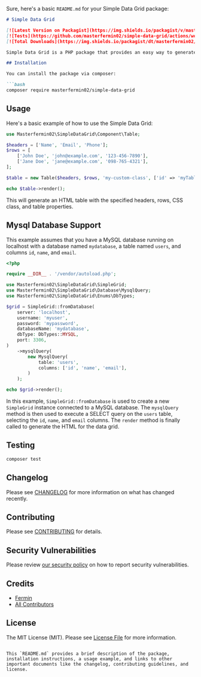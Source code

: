 Sure, here's a basic `README.md` for your Simple Data Grid package:

```markdown
# Simple Data Grid

[![Latest Version on Packagist](https://img.shields.io/packagist/v/masterfermin02/simple-data-grid.svg?style=flat-square)](https://packagist.org/packages/masterfermin02/simple-data-grid)
[![Tests](https://github.com/masterfermin02/simple-data-grid/actions/workflows/run-tests.yml/badge.svg?branch=main)](https://github.com/masterfermin02/simple-data-grid/actions/workflows/run-tests.yml)
[![Total Downloads](https://img.shields.io/packagist/dt/masterfermin02/simple-data-grid.svg?style=flat-square)](https://packagist.org/packages/masterfermin02/simple-data-grid)

Simple Data Grid is a PHP package that provides an easy way to generate HTML tables from arrays of data. It supports custom headers, rows, CSS classes, and table properties.

## Installation

You can install the package via composer:

```bash
composer require masterfermin02/simple-data-grid
```

## Usage

Here's a basic example of how to use the Simple Data Grid:

```php
use Masterfermin02\SimpleDataGrid\Component\Table;

$headers = ['Name', 'Email', 'Phone'];
$rows = [
    ['John Doe', 'john@example.com', '123-456-7890'],
    ['Jane Doe', 'jane@example.com', '098-765-4321'],
];

$table = new Table($headers, $rows, 'my-custom-class', ['id' => 'myTable']);

echo $table->render();
```

This will generate an HTML table with the specified headers, rows, CSS class, and table properties.

## Mysql Database Support

This example assumes that you have a MySQL database running on localhost with a database named `mydatabase`, a table named `users`, and columns `id`, `name`, and `email`.

```php
<?php

require __DIR__ . '/vendor/autoload.php';

use Masterfermin02\SimpleDataGrid\SimpleGrid;
use Masterfermin02\SimpleDataGrid\Database\MysqlQuery;
use Masterfermin02\SimpleDataGrid\Enums\DbTypes;

$grid = SimpleGrid::fromDatabase(
    server: 'localhost',
    username: 'myuser',
    password: 'mypassword',
    databaseName: 'mydatabase',
    dbType: DbTypes::MYSQL,
    port: 3306,
)
    ->mysqlQuery(
        new MysqlQuery(
            table: 'users',
            columns: ['id', 'name', 'email'],
        )
    );

echo $grid->render();
```

In this example, `SimpleGrid::fromDatabase` is used to create a new `SimpleGrid` instance connected to a MySQL database. The `mysqlQuery` method is then used to execute a SELECT query on the `users` table, selecting the `id`, `name`, and `email` columns. The `render` method is finally called to generate the HTML for the data grid.

## Testing

```bash
composer test
```

## Changelog

Please see [CHANGELOG](CHANGELOG.md) for more information on what has changed recently.

## Contributing

Please see [CONTRIBUTING](https://github.com/spatie/.github/blob/main/CONTRIBUTING.md) for details.

## Security Vulnerabilities

Please review [our security policy](../../security/policy) on how to report security vulnerabilities.

## Credits

- [Fermin](https://github.com/masterfermin02)
- [All Contributors](../../contributors)

## License

The MIT License (MIT). Please see [License File](LICENSE.md) for more information.
```

This `README.md` provides a brief description of the package, installation instructions, a usage example, and links to other important documents like the changelog, contributing guidelines, and license.
